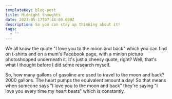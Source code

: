 ```yaml
---
templateKey: blog-post
title: Midnight thoughts
date: 2023-05-17T07:44:00.000Z
description: So you can stay up thinking about it!
tags:
  - ''
---
```

We all know the quote "I love you to the moon and back" which you can find on t-shirts and on a mum's Facebook page, with a minion picture photoshopped underneath it. It's just a cheesy quote, right? Well, that's what I thought before I did some research myself. 

So, how many gallons of gasoline are used to travel to the moon and back? 2000 gallons. The heart pumps the equivalent amount a day! So that means when someone says "I love you to the moon and back" they're saying "I love you every time my heart beats" which is constantly.
